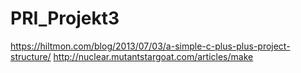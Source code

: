 # PRI_Projekt3
https://hiltmon.com/blog/2013/07/03/a-simple-c-plus-plus-project-structure/
http://nuclear.mutantstargoat.com/articles/make

